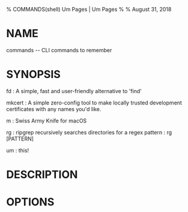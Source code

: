 % COMMANDS(shell) Um Pages | Um Pages
% 
% August 31, 2018
# NAME
commands -- CLI commands to remember

# SYNOPSIS

fd
: A simple, fast and user-friendly alternative to 'find' 

mkcert
: A simple zero-config tool to make locally trusted development certificates with any names you'd like.

m
: Swiss Army Knife for macOS

rg
: ripgrep recursively searches directories for a regex pattern
: rg [PATTERN]

um
: this!

# DESCRIPTION


# OPTIONS

